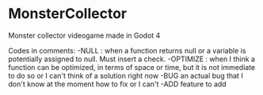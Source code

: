 # MonsterCollector
Monster collector videogame made in Godot 4

Codes in comments:
-NULL : when a function returns null or a variable is potentially assigned to null. Must insert a check.
-OPTIMIZE : when I think a function can be optimized, in terms of space or time, but it is not immediate to do so or I can't think of a solution right now
-BUG an actual bug that I don't know at the moment how to fix or I can't
-ADD feature to add